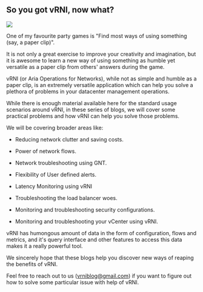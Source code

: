 ## So you got vRNI, now what?

![](/vrniblog.github.io/docs/assets/images/image2023-2-8_9-34-25.png)

One of my favourite party games is "Find most ways of using something (say, a paper clip)".

It is not only a great exercise to improve your creativity and imagination, but it is awesome to learn a new way of using something as humble yet versatile as a paper clip from others' answers during the game.

vRNI (or Aria Operations for Networks), while not as simple and humble as a paper clip, is an extremely versatile application which can help you solve a plethora of problems in your datacenter management operations.

While there is enough material available here for the standard usage scenarios around vRNI, in these series of blogs, we will cover some practical problems and how vRNI can help you solve those problems.

We will be covering broader areas like:

- Reducing network clutter and saving costs.

- Power of network flows.

- Network troubleshooting using GNT.

- Flexibility of User defined alerts.

- Latency Monitoring using vRNI

- Troubleshooting the load balancer woes.

- Monitoring and troubleshooting security configurations.

- Monitoring and troubleshooting your vCenter using vRNI.


vRNI has humongous amount of data in the form of configuration, flows and metrics, and it's query interface and other features to access this data makes it a really powerful tool.

We sincerely hope that these blogs help you discover new ways of reaping the benefits of vRNI.

Feel free to reach out to us (vrniblog@gmail.com) if you want to figure out how to solve some particular issue with help of vRNI.
